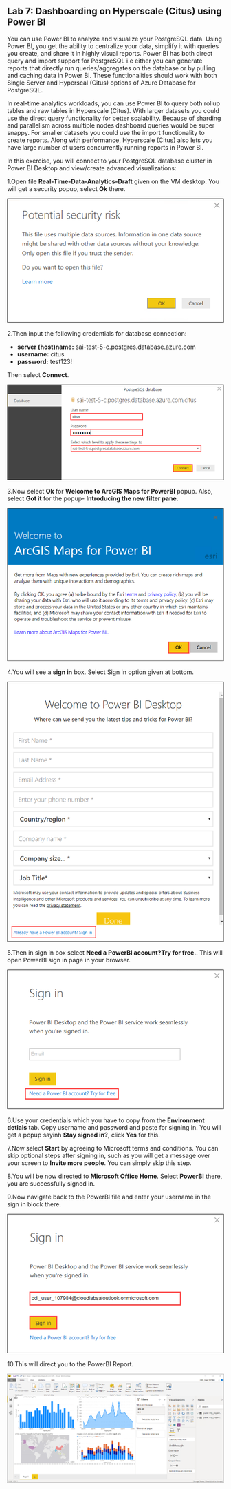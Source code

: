 ## **Lab 7: Dashboarding on Hyperscale (Citus) using Power BI**

You can use Power BI to analyze and visualize your PostgreSQL data. Using Power BI, you get the ability to centralize your data, simplify it with queries you create, and share it in highly visual reports. Power BI has both direct query and import support for PostgreSQL i.e either you can generate reports that directly run queries/aggregates on the database or by pulling and caching data in Power BI. These functionalities should work with both Single Server and Hyperscal (Citus) options of Azure Database for PostgreSQL.
 
In real-time analytics workloads, you can use Power BI to query both rollup tables and raw tables in Hyperscale (Citus). With larger datasets you could use the direct query functionality for better scalability. Because of sharding and parallelism across multiple nodes dashboard queries would be super snappy. For smaller datasets you could use the import functionality to create reports. Along with performance, Hyperscale (Citus) also lets you have large number of users concurrently running reports in Power BI.
 
In this exercise, you will connect to your PostgreSQL database cluster in Power BI Desktop and view/create advanced visualizations:

1.Open file **Real-Time-Data-Analytics-Draft** given on the VM desktop. You will get a security popup, select **Ok** there.

![](images/powerbi.png)

2.Then input the following credentials for database connection:
* **server (host)name:** sai-test-5-c.postgres.database.azure.com
* **username:** citus
* **password:** test123!

Then select **Connect**.

![](images/powerbi2.png)

3.Now select **Ok** for **Welcome to ArcGIS Maps for PowerBI** popup. Also, select **Got it** for the popup- **Introducing the new filter pane**.

![](images/powerbi3.png)

4.You will see a **sign in** box. Select Sign in option given at bottom.

![](images/powerbi6.png)

5.Then in sign in box select **Need a PowerBI account?Try for free.**. This will open PowerBI sign in page in your browser.

![](images/powerbi7.png)

6.Use your credentials which you have to copy from the **Environment detials** tab. Copy username and password and paste for signing in. You will get a popup sayinh **Stay signed in?**, click **Yes** for this.

7.Now select **Start** by agreeing to Microsoft terms and conditions. You can skip optional steps after signing in, such as you will get a message over your screen to **Invite more people**. You can simply skip this step. 

8.You will be now directed to **Microsoft Office Home**. Select **PowerBI** there, you are successfully signed in.

9.Now navigate back to the PowerBI file and enter your username in the sign in block there.

![](images/powerbi10.png)

10.This will direct you to the PowerBI Report.

![](images/powerbi9.png)


